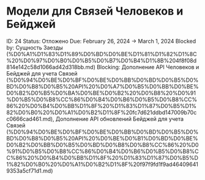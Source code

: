 # Модели для Связей Человеков и Бейджей

ID: 24
Status: Отложено
Due: February 26, 2024 → March 1, 2024
Blocked by: Сущность Заезды (%D0%A1%D1%83%D1%89%D0%BD%D0%BE%D1%81%D1%82%D1%8C%20%D0%97%D0%B0%D0%B5%D0%B7%D0%B4%D1%8B%204f8f08d814e142c58d1066ad42d318bb.md)
Blocking: Дополнение API Человеков и Бейджей для учета Связей (%D0%94%D0%BE%D0%BF%D0%BE%D0%BB%D0%BD%D0%B5%D0%BD%D0%B8%D0%B5%20API%20%D0%A7%D0%B5%D0%BB%D0%BE%D0%B2%D0%B5%D0%BA%D0%BE%D0%B2%20%D0%B8%20%D0%91%D0%B5%D0%B8%CC%86%D0%B4%D0%B6%D0%B5%D0%B8%CC%86%20%D0%B4%D0%BB%D1%8F%20%D1%83%D1%87%D0%B5%D1%82%D0%B0%20%D0%A1%D0%B2%D1%8F%20fc7d621ddbd147009b70cc0666cad461.md), Дополнение API обновлений Бейджей для учета Связей (%D0%94%D0%BE%D0%BF%D0%BE%D0%BB%D0%BD%D0%B5%D0%BD%D0%B8%D0%B5%20API%20%D0%BE%D0%B1%D0%BD%D0%BE%D0%B2%D0%BB%D0%B5%D0%BD%D0%B8%D0%B8%CC%86%20%D0%91%D0%B5%D0%B8%CC%86%D0%B4%D0%B6%D0%B5%D0%B8%CC%86%20%D0%B4%D0%BB%D1%8F%20%D1%83%D1%87%D0%B5%D1%82%D0%B0%20%D0%A1%D0%B2%D1%8F%20f97f9fd1f9ad464096419353a5cf71d1.md)